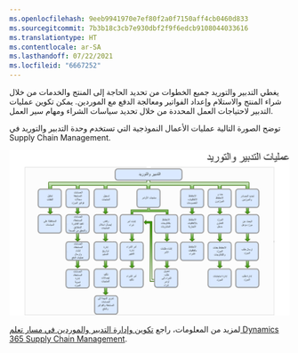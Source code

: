 ```yaml
---
ms.openlocfilehash: 9eeb9941970e7ef80f2a0f7150aff4cb0460d833
ms.sourcegitcommit: 7b3b18c3cb7e930dbf2f9f6edcb9108044033616
ms.translationtype: HT
ms.contentlocale: ar-SA
ms.lasthandoff: 07/22/2021
ms.locfileid: "6667252"
---
```

يغطي التدبير والتوريد جميع الخطوات من تحديد الحاجة إلى المنتج والخدمات من خلال شراء المنتج والاستلام وإعداد الفواتير ومعالجة الدفع مع الموردين. يمكن تكوين عمليات التدبير لاحتياجات العمل المحددة من خلال تحديد سياسات الشراء ومهام سير العمل.

توضح الصورة التالية عمليات الأعمال النموذجية التي تستخدم وحدة التدبير والتوريد في Supply Chain Management.
  
[![رسم تخطيطي لعمليات الأعمال التي تستخدم وحدة التدبير والتوريد.](../media/procurement-sourcing.png)](../media/procurement-sourcing.png#lightbox)

لمزيد من المعلومات، راجع [تكوين وإدارة التدبير والموردين في مسار تعلم Dynamics 365 Supply Chain Management](https://docs.microsoft.com/learn/paths/configure-manage-procurement-vendors-dyn365-supply-chain-mgmt//?azure-portal=true).


